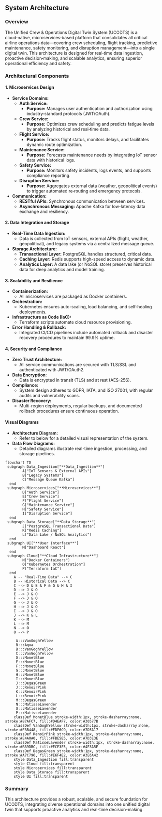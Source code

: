 ## System Architecture

### Overview
The Unified Crew & Operations Digital Twin System (UCODTS) is a cloud‑native, microservices‑based platform that consolidates all critical airline operations data—covering crew scheduling, flight tracking, predictive maintenance, safety monitoring, and disruption management—into a single digital twin. This architecture is designed for real‑time data ingestion, proactive decision‑making, and scalable analytics, ensuring superior operational efficiency and safety.

### Architectural Components

#### 1. Microservices Design
- **Service Domains:**
  - **Auth Service:**  
    - **Purpose:** Manages user authentication and authorization using industry‑standard protocols (JWT/OAuth).  
  - **Crew Service:**  
    - **Purpose:** Optimizes crew scheduling and predicts fatigue levels by analyzing historical and real‑time data.  
  - **Flight Service:**  
    - **Purpose:** Tracks flight status, monitors delays, and facilitates dynamic route optimization.  
  - **Maintenance Service:**  
    - **Purpose:** Forecasts maintenance needs by integrating IoT sensor data with historical logs.  
  - **Safety Service:**  
    - **Purpose:** Monitors safety incidents, logs events, and supports compliance reporting.  
  - **Disruption Service:**  
    - **Purpose:** Aggregates external data (weather, geopolitical events) to trigger automated re‑routing and emergency protocols.
- **Communication:**  
  - **RESTful APIs:** Synchronous communication between services.
  - **Asynchronous Messaging:** Apache Kafka for low-latency data exchange and resiliency.

#### 2. Data Integration and Storage
- **Real-Time Data Ingestion:**  
  - Data is collected from IoT sensors, external APIs (flight, weather, geopolitical), and legacy systems via a centralized message queue.
- **Storage Architecture:**  
  - **Transactional Layer:** PostgreSQL handles structured, critical data.
  - **Caching Layer:** Redis supports high-speed access to dynamic data.
  - **Analytics Layer:** A data lake (or NoSQL store) preserves historical data for deep analytics and model training.

#### 3. Scalability and Resilience
- **Containerization:**  
  - All microservices are packaged as Docker containers.
- **Orchestration:**  
  - Kubernetes ensures auto-scaling, load balancing, and self-healing deployments.
- **Infrastructure as Code (IaC):**  
  - Terraform scripts automate cloud resource provisioning.
- **Error Handling & Rollback:**  
  - Integrated CI/CD pipelines include automated rollback and disaster recovery procedures to maintain 99.9% uptime.

#### 4. Security and Compliance
- **Zero Trust Architecture:**  
  - All service communications are secured with TLS/SSL and authenticated with JWT/OAuth2.
- **Data Encryption:**  
  - Data is encrypted in transit (TLS) and at rest (AES-256).
- **Compliance:**  
  - System design adheres to GDPR, IATA, and ISO 27001, with regular audits and vulnerability scans.
- **Disaster Recovery:**  
  - Multi-region deployments, regular backups, and documented rollback procedures ensure continuous operation.

#### Visual Diagrams
- **Architecture Diagram:**  
  - Refer to below for a detailed visual representation of the system.
- **Data Flow Diagrams:**  
  - Detailed diagrams illustrate real-time ingestion, processing, and storage pipelines.
```mermaid
flowchart TD
 subgraph Data_Ingestion["**Data_Ingestion**"]
        A["IoT Sensors & External APIs"]
        B["Legacy Systems"]
        C["Message Queue Kafka"]
  end
 subgraph Microservices["**Microservices**"]
        D["Auth Service"]
        E["Crew Service"]
        F["Flight Service"]
        G["Maintenance Service"]
        H["Safety Service"]
        I["Disruption Service"]
  end
 subgraph Data_Storage["**Data Storage**"]
        J["PostgreSQL Transactional Data"]
        K["Redis Caching"]
        L["Data Lake / NoSQL Analytics"]
  end
 subgraph UI["**User Interface**"]
        M["Dashboard React"]
  end
 subgraph Cloud["**Cloud Infrastructure**"]
        N["Docker Containers"]
        O["Kubernetes Orchestration"]
        P["Terraform IaC"]
  end
    A -- "Real-Time Data" --> C
    B -- Historical Data --> C
    C --> D & E & F & G & H & I
    D --> J & O
    E --> J & O
    F --> J & O
    G --> J & O
    H --> J & O
    I --> J & O
    J --> K & L
    K --> M
    L --> M
    N --> O
    O --> P

     A:::VanGoghYellow
     B:::Aqua
     B:::VanGoghYellow
     C:::VanGoghYellow
     D:::MonetBlue
     E:::MonetBlue
     F:::MonetBlue
     G:::MonetBlue
     H:::MonetBlue
     I:::MonetBlue
     J:::DegasGreen
     J:::RenoirPink
     K:::RenoirPink
     L:::RenoirPink
     M:::DegasGreen
     N:::MatisseLavender
     O:::MatisseLavender
     P:::MatisseLavender
    classDef MonetBlue stroke-width:1px, stroke-dasharray:none, stroke:#87AFC7, fill:#D4EAF7, color:#30577B
    classDef VanGoghYellow stroke-width:1px, stroke-dasharray:none, stroke:#E3B448, fill:#FDF6C9, color:#7D5A17
    classDef RenoirPink stroke-width:1px, stroke-dasharray:none, stroke:#E4A0A0, fill:#FBE5E5, color:#7D3E3E
    classDef MatisseLavender stroke-width:1px, stroke-dasharray:none, stroke:#B39DBC, fill:#ECE3F5, color:#4E3A5E
    classDef DegasGreen stroke-width:1px, stroke-dasharray:none, stroke:#A7C796, fill:#E6F4E2, color:#3E6A42
    style Data_Ingestion fill:transparent
    style Cloud fill:transparent
    style Microservices fill:transparent
    style Data_Storage fill:transparent
    style UI fill:transparent
```

### Summary
This architecture provides a robust, scalable, and secure foundation for UCODTS, integrating diverse operational domains into one unified digital twin that supports proactive analytics and real-time decision-making.
